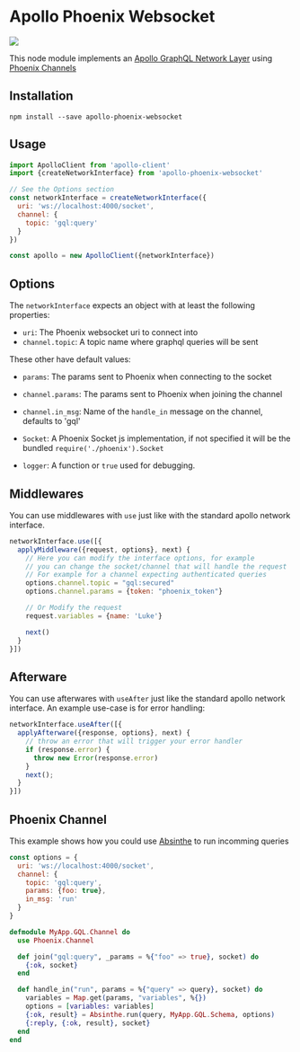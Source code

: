 # Apollo Phoenix Websocket

<a href="https://travis-ci.org/vic/apollo-phoenix-websocket"><img src="https://travis-ci.org/vic/apollo-phoenix-websocket.svg"></a>

This node module implements an [Apollo GraphQL Network Layer] using [Phoenix Channels]

## Installation

```shell
npm install --save apollo-phoenix-websocket
```

## Usage

```javascript
import ApolloClient from 'apollo-client'
import {createNetworkInterface} from 'apollo-phoenix-websocket'

// See the Options section
const networkInterface = createNetworkInterface({
  uri: 'ws://localhost:4000/socket',
  channel: {
    topic: 'gql:query'
  }
})

const apollo = new ApolloClient({networkInterface})
```

## Options

The `networkInterface` expects an object with at least the following
properties:

- `uri`: The Phoenix websocket uri to connect into
- `channel.topic`: A topic name where graphql queries will be sent

These other have default values:

- `params`: The params sent to Phoenix when connecting to the socket
- `channel.params`: The params sent to Phoenix when joining the channel
- `channel.in_msg`: Name of the `handle_in` message on the channel, defaults to 'gql'

- `Socket`: A Phoenix Socket js implementation, if not specified it will
            be the bundled `require('./phoenix').Socket`
- `logger`: A function or `true` used for debugging.

## Middlewares

You can use middlewares with `use` just like with
the standard apollo network interface.

```javascript
networkInterface.use([{
  applyMiddleware({request, options}, next) {
    // Here you can modify the interface options, for example
    // you can change the socket/channel that will handle the request
    // For example for a channel expecting authenticated queries
    options.channel.topic = "gql:secured"
    options.channel.params = {token: "phoenix_token"}

    // Or Modify the request
    request.variables = {name: 'Luke'}

    next()
  }
}])
```

## Afterware

You can use afterwares with `useAfter` just like the standard
apollo network interface. An example use-case is for error handling:

```javascript
networkInterface.useAfter([{
  applyAfterware({response, options}, next) {
    // throw an error that will trigger your error handler
    if (response.error) {
      throw new Error(response.error)
    }
    next();
  }
}])
```

## Phoenix Channel

This example shows how you could use [Absinthe] to run incomming queries

```javascript
const options = {
  uri: 'ws://localhost:4000/socket',
  channel: {
    topic: 'gql:query',
    params: {foo: true},
    in_msg: 'run'
  }
}
```

```elixir
defmodule MyApp.GQL.Channel do
  use Phoenix.Channel

  def join("gql:query", _params = %{"foo" => true}, socket) do
    {:ok, socket}
  end

  def handle_in("run", params = %{"query" => query}, socket) do
    variables = Map.get(params, "variables", %{})
    options = [variables: variables]
    {:ok, result} = Absinthe.run(query, MyApp.GQL.Schema, options)
    {:reply, {:ok, result}, socket}
  end
end
```


[Apollo GraphQL Network Layer]: http://dev.apollodata.com/core/network.html
[Phoenix Channels]: http://www.phoenixframework.org/docs/channels
[Absinthe]: http://absinthe-graphql.org/
